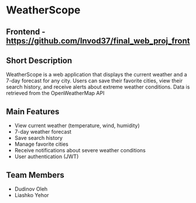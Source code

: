 # WeatherScope
## Frontend - https://github.com/Invod37/final_web_proj_front

## Short Description
WeatherScope is a web application that displays the current weather and a 7-day forecast for any city.
Users can save their favorite cities, view their search history, and receive alerts about extreme weather conditions.
Data is retrieved from the OpenWeatherMap API


## Main Features
- View current weather (temperature, wind, humidity)
- 7-day weather forecast
- Save search history
- Manage favorite cities
- Receive notifications about severe weather conditions
- User authentication (JWT)


## Team Members
- Dudinov Oleh
- Liashko Yehor
